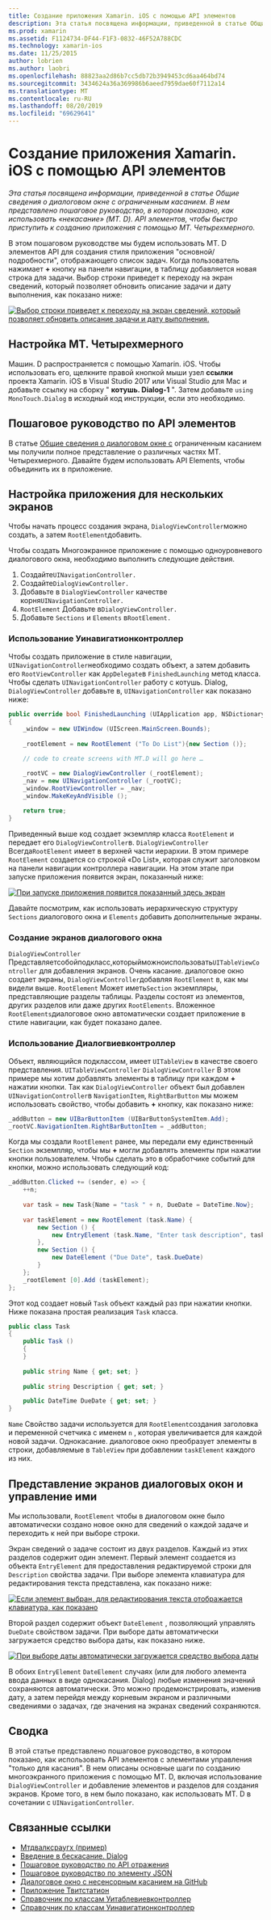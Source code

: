 ```yaml
---
title: Создание приложения Xamarin. iOS с помощью API элементов
description: Эта статья посвящена информации, приведенной в статье Общие сведения о диалоговом окне с ограниченным касанием. В нем представлено пошаговое руководство, в котором показано, как использовать «некасание» (MT. D). API элементов, чтобы быстро приступить к созданию приложения с помощью MT. Четырехмерного.
ms.prod: xamarin
ms.assetid: F1124734-DF44-F1F3-0832-46F52A788CDC
ms.technology: xamarin-ios
ms.date: 11/25/2015
author: lobrien
ms.author: laobri
ms.openlocfilehash: 88823aa2d86b7cc5db72b3949453cd6aa464bd74
ms.sourcegitcommit: 3434624a36a369986b6aeed7959dae60f7112a14
ms.translationtype: MT
ms.contentlocale: ru-RU
ms.lasthandoff: 08/20/2019
ms.locfileid: "69629641"
---
```

# <a name="creating-a-xamarinios-application-using-the-elements-api"></a>Создание приложения Xamarin. iOS с помощью API элементов

_Эта статья посвящена информации, приведенной в статье Общие сведения о диалоговом окне с ограниченным касанием. В нем представлено пошаговое руководство, в котором показано, как использовать «некасание» (MT. D). API элементов, чтобы быстро приступить к созданию приложения с помощью MT. Четырехмерного._

В этом пошаговом руководстве мы будем использовать MT. D элементов API для создания стиля приложения "основной/подробности", отображающего список задач. Когда пользователь нажимает **+** кнопку на панели навигации, в таблицу добавляется новая строка для задачи. Выбор строки приведет к переходу на экран сведений, который позволяет обновить описание задачи и дату выполнения, как показано ниже:

[![](elements-api-walkthrough-images/01-task-list-app.png "Выбор строки приведет к переходу на экран сведений, который позволяет обновить описание задачи и дату выполнения.")](elements-api-walkthrough-images/01-task-list-app.png#lightbox)

## <a name="setting-up-mtd"></a>Настройка MT. Четырехмерного

Машин. D распространяется с помощью Xamarin. iOS. Чтобы использовать его, щелкните правой кнопкой мыши узел **ссылки** проекта Xamarin. iOS в Visual Studio 2017 или Visual Studio для Mac и добавьте ссылку на сборку " **котушь. Dialog-1** ". Затем добавьте `using MonoTouch.Dialog` в исходный код инструкции, если это необходимо.

## <a name="elements-api-walkthrough"></a>Пошаговое руководство по API элементов

В статье [Общие сведения о диалоговом окне с](~/ios/user-interface/monotouch.dialog/index.md) ограниченным касанием мы получили полное представление о различных частях MT. Четырехмерного. Давайте будем использовать API Elements, чтобы объединить их в приложение.

## <a name="setting-up-the-multi-screen-application"></a>Настройка приложения для нескольких экранов

Чтобы начать процесс создания экрана, `DialogViewController`можно создать, а затем `RootElement`добавить.

Чтобы создать Многоэкранное приложение с помощью одноуровневого диалогового окна, необходимо выполнить следующие действия.

1. Создайте`UINavigationController.`
1. Создайте`DialogViewController.`
1. Добавьте в `DialogViewController` качестве корня`UINavigationController.` 
1. `RootElement` Добавьте в`DialogViewController.`
1. Добавьте `Sections` и `Elements` в`RootElement.` 

### <a name="using-a-uinavigationcontroller"></a>Использование Уинавигатионконтроллер

Чтобы создать приложение в стиле навигации, `UINavigationController`необходимо создать объект, а затем добавить его `RootViewController` как `AppDelegate`в `FinishedLaunching` метод класса. Чтобы сделать `UINavigationController` работу с котушь. Dialog, `DialogViewController` добавьте в, `UINavigationController` как показано ниже:

```csharp
public override bool FinishedLaunching (UIApplication app, NSDictionary options)
{
    _window = new UIWindow (UIScreen.MainScreen.Bounds);
            
    _rootElement = new RootElement ("To Do List"){new Section ()};

    // code to create screens with MT.D will go here …

    _rootVC = new DialogViewController (_rootElement);
    _nav = new UINavigationController (_rootVC);
    _window.RootViewController = _nav;
    _window.MakeKeyAndVisible ();
            
    return true;
}
```

Приведенный выше код создает экземпляр класса `RootElement` и передает его `DialogViewController`в. `DialogViewController` Всегда`RootElement` имеет в верхней части иерархии. В этом примере `RootElement` создается со строкой «Do List», которая служит заголовком на панели навигации контроллера навигации. На этом этапе при запуске приложения появится экран, показанный ниже:

 [![](elements-api-walkthrough-images/02-to-do-list-screen-.png "При запуске приложения появится показанный здесь экран")](elements-api-walkthrough-images/02-to-do-list-screen-.png#lightbox)

Давайте посмотрим, как использовать иерархическую структуру `Sections` диалогового окна и `Elements` добавить дополнительные экраны.

### <a name="creating-the-dialog-screens"></a>Создание экранов диалогового окна

`DialogViewController` Представляетсобойподкласс,которыйможноиспользовать`UITableViewController` для добавления экранов. Очень касание. диалоговое окно создает экраны, `DialogViewController`добавляя `RootElement` в, как мы видели выше. `RootElement` Может иметь`Section` экземпляры, представляющие разделы таблицы.
Разделы состоят из элементов, других разделов или даже других `RootElements`. Вложенное `RootElements`диалоговое окно автоматически создает приложение в стиле навигации, как будет показано далее.

### <a name="using-dialogviewcontroller"></a>Использование Диалогвиевконтроллер

Объект, являющийся подклассом, имеет `UITableView` в качестве своего представления. `UITableViewController` `DialogViewController` В этом примере мы хотим добавлять элементы в таблицу при каждом **+** нажатии кнопки. Так как `DialogViewController` объект был добавлен `UINavigationController`в `NavigationItem`, `RightBarButton` мы можем использовать свойство, чтобы добавить **+** кнопку, как показано ниже:

```csharp
_addButton = new UIBarButtonItem (UIBarButtonSystemItem.Add);
_rootVC.NavigationItem.RightBarButtonItem = _addButton;
```

Когда мы создали `RootElement` ранее, мы передали ему единственный `Section` экземпляр, чтобы мы **+** могли добавлять элементы при нажатии кнопки пользователем. Чтобы сделать это в обработчике событий для кнопки, можно использовать следующий код:

```csharp
_addButton.Clicked += (sender, e) => {                
    ++n;
                
    var task = new Task{Name = "task " + n, DueDate = DateTime.Now};
                
    var taskElement = new RootElement (task.Name) {
        new Section () {
            new EntryElement (task.Name, "Enter task description", task.Description)
        },
        new Section () {
            new DateElement ("Due Date", task.DueDate)
        }
    };
    _rootElement [0].Add (taskElement);
};
```

Этот код создает новый `Task` объект каждый раз при нажатии кнопки. Ниже показана простая реализация `Task` класса.

```csharp
public class Task
{   
    public Task ()
    {
    }
      
    public string Name { get; set; }
        
    public string Description { get; set; }

    public DateTime DueDate { get; set; }
}
```

`Name` Свойство задачи используется для `RootElement`создания заголовка и переменной счетчика с именем `n` , которая увеличивается для каждой новой задачи. Однокасание. диалоговое окно преобразует элементы в строки, добавляемые в `TableView` при добавлении `taskElement` каждого из них.

## <a name="presenting-and-managing-dialog-screens"></a>Представление экранов диалоговых окон и управление ими

Мы использовали, `RootElement` чтобы в диалоговом окне было автоматически создано новое окно для сведений о каждой задаче и переходить к ней при выборе строки.

Экран сведений о задаче состоит из двух разделов. Каждый из этих разделов содержит один элемент. Первый элемент создается из объекта `EntryElement` для предоставления редактируемой строки для `Description` свойства задачи. При выборе элемента клавиатура для редактирования текста представлена, как показано ниже:

 [![](elements-api-walkthrough-images/03-create-task.png "Если элемент выбран, для редактирования текста отображается клавиатура, как показано")](elements-api-walkthrough-images/03-create-task.png#lightbox)

Второй раздел содержит объект `DateElement` , позволяющий управлять `DueDate` свойством задачи. При выборе даты автоматически загружается средство выбора даты, как показано ниже.

 [![](elements-api-walkthrough-images/04-date-picker.png "При выборе даты автоматически загружается средство выбора даты")](elements-api-walkthrough-images/04-date-picker.png#lightbox)

В обоих `EntryElement` `DateElement` случаях (или для любого элемента ввода данных в виде однокасания. Dialog) любые изменения значений сохраняются автоматически. Это можно продемонстрировать, изменив дату, а затем перейдя между корневым экраном и различными сведениями о задачах, где значения на экранах сведений сохраняются.

## <a name="summary"></a>Сводка

В этой статье представлено пошаговое руководство, в котором показано, как использовать API элементов с элементами управления "только для касания". В нем описаны основные шаги по созданию многоэкранного приложения с помощью MT. D, включая использование `DialogViewController` и добавление элементов и разделов для создания экранов. Кроме того, в нем было показано, как использовать MT. D в сочетании с `UINavigationController`.

## <a name="related-links"></a>Связанные ссылки

- [Мтдвалксраугх (пример)](https://docs.microsoft.com/samples/xamarin/ios-samples/mtdwalkthrough)
- [Введение в бескасание. Dialog](~/ios/user-interface/monotouch.dialog/index.md)
- [Пошаговое руководство по API отражения](~/ios/user-interface/monotouch.dialog/reflection-api-walkthrough.md)
- [Пошаговое руководство по элементу JSON](~/ios/user-interface/monotouch.dialog/json-element-walkthrough.md)
- [Диалоговое окно с несенсорным касанием на GitHub](https://github.com/migueldeicaza/MonoTouch.Dialog)
- [Приложение Твитстатион](https://github.com/migueldeicaza/TweetStation)
- [Справочник по классам Уитаблевиевконтроллер](https://developer.apple.com/library/ios/#DOCUMENTATION/UIKit/Reference/UITableViewController_Class/Reference/Reference.html)
- [Справочник по классам Уинавигатионконтроллер](https://developer.apple.com/library/ios/#documentation/UIKit/Reference/UINavigationController_Class/Reference/Reference.html)
